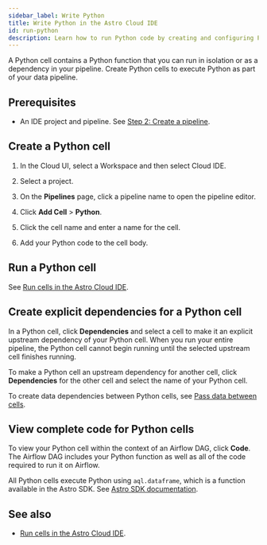 ```yaml
---
sidebar_label: Write Python
title: Write Python in the Astro Cloud IDE
id: run-python
description: Learn how to run Python code by creating and configuring Python cells in the Astro Cloud IDE.
---
```


A Python cell contains a Python function that you can run in isolation or as a dependency in your pipeline. Create Python cells to execute Python as part of your data pipeline. 

## Prerequisites 

- An IDE project and pipeline. See [Step 2: Create a pipeline](/astro/cloud-ide/quickstart.md#step-2-create-a-pipeline).

## Create a Python cell

1. In the Cloud UI, select a Workspace and then select Cloud IDE.

2. Select a project.

3. On the **Pipelines** page, click a pipeline name to open the pipeline editor.

4. Click **Add Cell** > **Python**.

5. Click the cell name and enter a name for the cell.

6. Add your Python code to the cell body.

## Run a Python cell

See [Run cells in the Astro Cloud IDE](run-cells.md).

## Create explicit dependencies for a Python cell

In a Python cell, click **Dependencies** and select a cell to make it an explicit upstream dependency of your Python cell. When you run your entire pipeline, the Python cell cannot begin running until the selected upstream cell finishes running.

To make a Python cell an upstream dependency for another cell, click **Dependencies** for the other cell and select the name of your Python cell. 

To create data dependencies between Python cells, see [Pass data between cells](pass-data-to-cells.md).

## View complete code for Python cells

To view your Python cell within the context of an Airflow DAG, click **Code**. The Airflow DAG includes your Python function as well as all of the code required to run it on Airflow.

All Python cells execute Python using `aql.dataframe`, which is a function available in the Astro SDK. See [Astro SDK documentation](https://astro-sdk-python.readthedocs.io/en/stable/astro/sql/operators/dataframe.html).

## See also

- [Run cells in the Astro Cloud IDE](cloud-ide/run-cells.md).